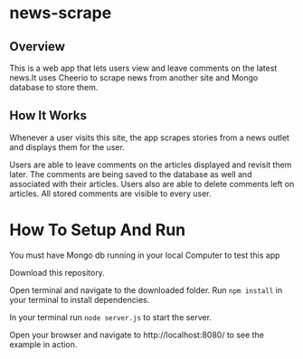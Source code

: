 # news-scrape

## Overview

This is a web app that lets users view and leave comments on the latest news.It uses Cheerio to scrape news from another site and Mongo database to store them.

## How It Works

Whenever a user visits this site, the app scrapes stories from a news outlet and displays them for the user. 

Users are able to leave comments on the articles displayed and revisit them later. The comments are being saved to the database as well and associated with their articles. Users also are able to delete comments left on articles. All stored comments are visible to every user.

# How To Setup And Run

You must have Mongo db running in your local Computer to test this app

Download this repository. 

Open terminal and navigate to the downloaded folder. Run `npm install` in your terminal to install dependencies. 

 In your terminal run `node server.js` to start the server. 
 
 Open your browser and  navigate to http://localhost:8080/ to see the example in action. 

